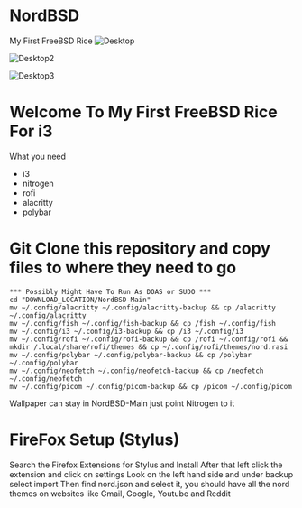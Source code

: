 # NordBSD
My First FreeBSD Rice
![Desktop](https://user-images.githubusercontent.com/89696594/189009334-3c6567dd-4e4d-4f6d-8939-b1c770170936.png)

![Desktop2](https://user-images.githubusercontent.com/89696594/189009353-09645382-55a1-475e-b307-13ca705236c5.png)

![Desktop3](https://user-images.githubusercontent.com/89696594/189009363-3000921c-bda3-4614-9e29-c12a3066c380.png)

# Welcome To My First FreeBSD Rice For i3
    
 What you need
   * i3
   * nitrogen
   * rofi
   * alacritty
   * polybar
 
 # Git Clone this repository and copy files to where they need to go
    *** Possibly Might Have To Run As DOAS or SUDO ***
    cd "DOWNLOAD_LOCATION/NordBSD-Main"
    mv ~/.config/alacritty ~/.config/alacritty-backup && cp /alacritty ~/.config/alacritty
    mv ~/.config/fish ~/.config/fish-backup && cp /fish ~/.config/fish
    mv ~/.config/i3 ~/.config/i3-backup && cp /i3 ~/.config/i3
    mv ~/.config/rofi ~/.config/rofi-backup && cp /rofi ~/.config/rofi && mkdir /.local/share/rofi/themes && cp ~/.config/rofi/themes/nord.rasi
    mv ~/.config/polybar ~/.config/polybar-backup && cp /polybar ~/.config/polybar
    mv ~/.config/neofetch ~/.config/neofetch-backup && cp /neofetch ~/.config/neofetch
    mv ~/.config/picom ~/.config/picom-backup && cp /picom ~/.config/picom
 
 Wallpaper can stay in NordBSD-Main just point Nitrogen to it 
 
 
 # FireFox Setup (Stylus)
 Search the Firefox Extensions for Stylus and Install
 After that left click the extension and click on settings
 Look on the left hand side and under backup select import
 Then find nord.json and select it, you should have all the nord themes on websites like Gmail, Google, Youtube and Reddit
 
 
 
 

